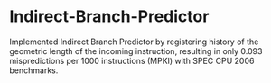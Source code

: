 # Indirect-Branch-Predictor
Implemented Indirect Branch Predictor by registering history of the geometric length of the incoming instruction, resulting in only 0.093 mispredictions per 1000 instructions (MPKI) with SPEC CPU 2006 benchmarks.

